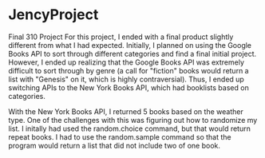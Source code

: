 # JencyProject
Final 310 Project
For this project, I ended with a final product slightly different from what I had expected. Initially, I planned on using the Google Books API to sort through different categories and find a final initial project. However, I ended up realizing that the Google Books API was extremely difficult to sort through by genre (a call for "fiction" books would return a list with "Genesis" on it, which is highly contraversial). Thus, I ended up switching APIs to the New York Books API, which had booklists based on categories. 


With the New York Books API, I returned 5 books based on the weather type. One of the challenges with this was figuring out how to randomize my list. I initally had used the random.choice command, but that would return repeat books. I had to use the random.sample command so that the program would return a list that did not include two of one book.  
